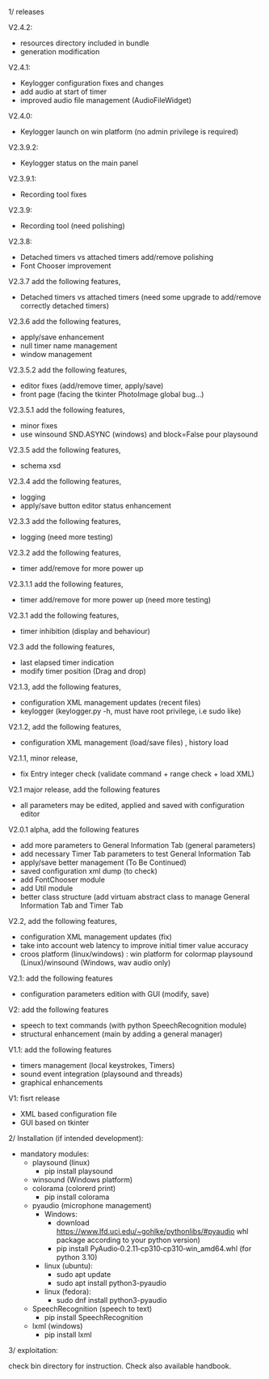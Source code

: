 1/ releases


V2.4.2:
- resources directory included in bundle
- generation modification

V2.4.1:
- Keylogger configuration fixes and changes
- add audio at start of timer
- improved audio file management (AudioFileWidget)

V2.4.0:
- Keylogger launch on win platform (no admin privilege is required)

V2.3.9.2:
- Keylogger status on the main panel 

V2.3.9.1:
- Recording tool fixes 

V2.3.9:
- Recording tool (need polishing)

V2.3.8:
- Detached timers vs attached timers add/remove polishing
- Font Chooser improvement

V2.3.7 add the following features, 
- Detached timers vs attached timers (need some upgrade to add/remove correctly detached timers)

V2.3.6 add the following features, 
- apply/save enhancement
- null timer name management
- window management 

V2.3.5.2 add the following features, 
- editor fixes (add/remove timer, apply/save)
- front page (facing the tkinter PhotoImage global bug...) 

V2.3.5.1 add the following features, 
- minor fixes
- use winsound SND.ASYNC (windows) and block=False pour playsound

V2.3.5 add the following features, 
- schema xsd

V2.3.4 add the following features, 
- logging  
- apply/save button editor status enhancement

V2.3.3 add the following features, 
- logging  (need more testing)

V2.3.2 add the following features, 
- timer add/remove for more power up  

V2.3.1.1 add the following features, 
- timer add/remove for more power up  (need more testing)

V2.3.1 add the following features, 
- timer inhibition (display and behaviour)

V2.3 add the following features, 
- last elapsed timer indication
- modify timer position (Drag and drop)

V2.1.3, add the following features, 
- configuration XML management updates (recent files)
- keylogger (keylogger.py -h, must have root privilege, i.e sudo like)

V2.1.2, add the following features, 
- configuration XML management (load/save files) , history load

V2.1.1, minor release, 
- fix Entry integer check (validate command + range check + load XML)

V2.1 major release, add the following features
- all parameters may be edited, applied and saved with configuration editor

V2.0.1 alpha, add the following features
- add more parameters to General Information Tab (general parameters)
- add necessary Timer Tab parameters to test General Information Tab
- apply/save better management (To Be Continued)
- saved configuration xml dump (to check) 
- add FontChooser module
- add Util module
- better class structure (add virtuam abstract class to manage General Information Tab and Timer Tab

V2.2, add the following features, 
- configuration XML management updates (fix)
- take into account web latency to improve initial timer value accuracy
- croos platform (linux/windows) :  win platform for colormap playsound (Linux)/winsound (Windows, wav audio only)

V2.1: add the following features
- configuration parameters edition with GUI (modify, save)

V2: add the following features
- speech to text commands (with python SpeechRecognition module)
- structural enhancement (main by adding a general manager)

V1.1: add the following features
- timers management (local keystrokes, Timers)
- sound event integration (playsound and threads)
- graphical enhancements

V1: fisrt release
- XML based configuration file
- GUI based on tkinter

2/ Installation (if intended development):
- mandatory modules:
    - playsound (linux)
        - pip install playsound
    - winsound (Windows platform)
    - colorama (colorerd print)
        - pip install colorama
    - pyaudio (microphone management)
        - Windows:
            - download https://www.lfd.uci.edu/~gohlke/pythonlibs/#pyaudio whl package according to your python version)
            - pip install PyAudio‑0.2.11‑cp310‑cp310‑win_amd64.whl (for python 3.10)
        - linux (ubuntu):
            - sudo apt update
            - sudo apt install python3-pyaudio
        - linux (fedora):
            - sudo dnf install python3-pyaudio
    - SpeechRecognition (speech to text)
        - pip install SpeechRecognition
    - lxml (windows)
        - pip install lxml
    


3/ exploitation: 

check bin directory for instruction. Check also available handbook.
